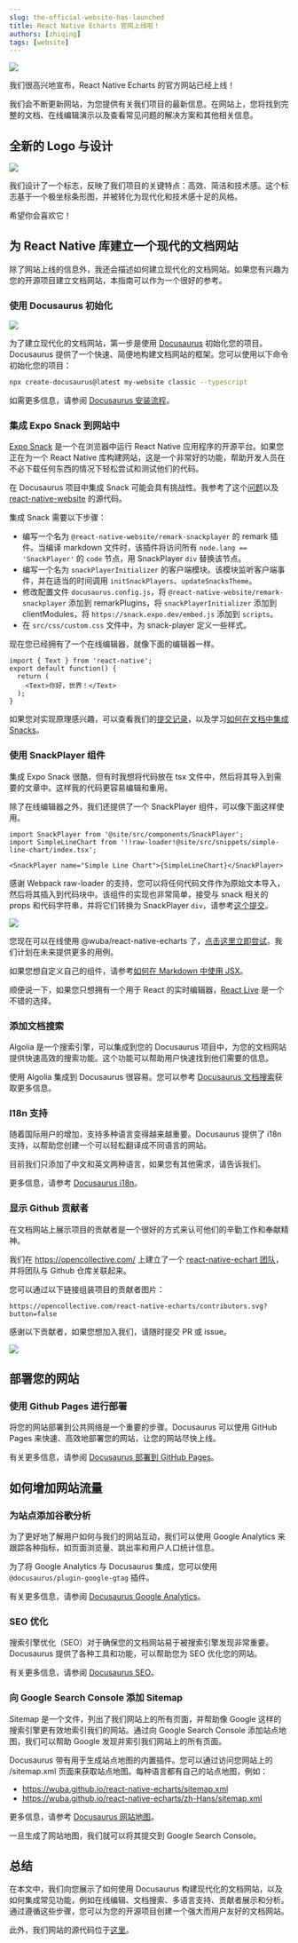 ```yaml
---
slug: the-official-website-has-launched
title: React Native Echarts 官网上线啦！
authors: [zhiqing]
tags: [website]
---
```


![](@site/static/img/react-native-echarts-social-card.png)

我们很高兴地宣布，React Native Echarts 的官方网站已经上线！

我们会不断更新网站，为您提供有关我们项目的最新信息。在网站上，您将找到完整的文档、在线编辑演示以及查看常见问题的解决方案和其他相关信息。

## 全新的 Logo 与设计

![](@site/static/img/logo-with-title.svg)

我们设计了一个标志，反映了我们项目的关键特点：高效、简洁和技术感。这个标志基于一个极坐标条形图，并被转化为现代化和技术感十足的风格。

希望你会喜欢它！
<!--truncate-->
## 为 React Native 库建立一个现代的文档网站

除了网站上线的信息外，我还会描述如何建立现代化的文档网站。如果您有兴趣为您的开源项目建立文档网站，本指南可以作为一个很好的参考。

### 使用 Docusaurus 初始化

![](https://docusaurus.io/img/slash-introducing.svg)

为了建立现代化的文档网站，第一步是使用 [Docusaurus](https://docusaurus.io/zh-CN/) 初始化您的项目。Docusaurus 提供了一个快速、简便地构建文档网站的框架。您可以使用以下命令初始化您的项目：

```bash
npx create-docusaurus@latest my-website classic --typescript
```

如需更多信息，请参阅 [Docusaurus 安装流程](https://docusaurus.io/zh-CN/docs/installation)。

### 集成 Expo Snack 到网站中

[Expo Snack](https://snack.expo.dev/) 是一个在浏览器中运行 React Native 应用程序的开源平台。如果您正在为一个 React Native 库构建网站，这是一个非常好的功能，帮助开发人员在不必下载任何东西的情况下轻松尝试和测试他们的代码。

在 Docusaurus 项目中集成 Snack 可能会具有挑战性。我参考了这个[问题](https://github.com/facebook/docusaurus/issues/3966)以及 [react-native-website](https://github.com/facebook/react-native-website) 的源代码。

集成 Snack 需要以下步骤：

- 编写一个名为 `@react-native-website/remark-snackplayer` 的 remark 插件。当编译 markdown 文件时，该插件将访问所有 `node.lang == 'SnackPlayer'` 的 `code` 节点，用 SnackPlayer `div` 替换该节点。
- 编写一个名为 `snackPlayerInitializer` 的客户端模块。该模块监听客户端事件，并在适当的时间调用 `initSnackPlayers`、`updateSnacksTheme`。
- 修改配置文件 `docusaurus.config.js`，将 `@react-native-website/remark-snackplayer` 添加到 remarkPlugins，将 `snackPlayerInitializer` 添加到 clientModules，将 `https://snack.expo.dev/embed.js` 添加到 `scripts`。
- 在 `src/css/custom.css` 文件中，为 snack-player 定义一些样式。

现在您已经拥有了一个在线编辑器，就像下面的编辑器一样。

```SnackPlayer name=你好世界
import { Text } from 'react-native';
export default function() {
  return (
    <Text>你好，世界！</Text>
  );
}
```

如果您对实现原理感兴趣，可以查看我们的[提交记录](https://github.com/wuba/react-native-echarts/commit/4ff00c01066b0d7eca7f243e3ac3e07de7dbd902)，以及学习[如何在文档中集成 Snacks](https://github.com/expo/snack/blob/main/docs/embedding-snacks.md)。

### 使用 SnackPlayer 组件

集成 Expo Snack 很酷，但有时我想将代码放在 tsx 文件中，然后将其导入到需要的文章中。这样我的代码更容易编辑和重用。

除了在线编辑器之外，我们还提供了一个 SnackPlayer 组件，可以像下面这样使用。

```tsx
import SnackPlayer from '@site/src/components/SnackPlayer';
import SimpleLineChart from '!!raw-loader!@site/src/snippets/simple-line-chart/index.tsx';

<SnackPlayer name="Simple Line Chart">{SimpleLineChart}</SnackPlayer>
```

感谢 Webpack raw-loader 的支持，您可以将任何代码文件作为原始文本导入，然后将其插入到代码块中。该组件的实现也非常简单，接受与 snack 相关的 props 和代码字符串，并将它们转换为 SnackPlayer `div`，请参考[这个提交](https://github.com/wuba/react-native-echarts/commit/745d5c2d21bc03a42071af4e1da978ec93dbde9e)。

![](./expo-snacks_simple-line-chart.png)

您现在可以在线使用 @wuba/react-native-echarts 了，[点击这里立即尝试](/docs/expo-snacks/simple-line-chart)。我们计划在未来提供更多的用例。

如果您想自定义自己的组件，请参考[如何在 Markdown 中使用 JSX](https://docusaurus.io/zh-CN/docs/markdown-features/react#using-jsx-in-markdown)。

顺便说一下，如果您只想拥有一个用于 React 的实时编辑器，[React Live](https://docusaurus.io/zh-CN/docs/markdown-features/code-blocks#interactive-code-editor) 是一个不错的选择。

### 添加文档搜索

Algolia 是一个搜索引擎，可以集成到您的 Docusaurus 项目中，为您的文档网站提供快速高效的搜索功能。这个功能可以帮助用户快速找到他们需要的信息。

使用 Algolia 集成到 Docusaurus 很容易。您可以参考 [Docusaurus 文档搜索](https://docusaurus.io/zh-CN/docs/search)获取更多信息。

### I18n 支持

随着国际用户的增加，支持多种语言变得越来越重要。Docusaurus 提供了 i18n 支持，以帮助您创建一个可以轻松翻译成不同语言的网站。

目前我们只添加了中文和英文两种语言，如果您有其他需求，请告诉我们。

更多信息，请参考 [Docusaurus i18n](https://docusaurus.io/zh-CN/docs/i18n/introduction)。

### 显示 Github 贡献者

在文档网站上展示项目的贡献者是一个很好的方式来认可他们的辛勤工作和奉献精神。

我们在 https://opencollective.com/ 上建立了一个 [react-native-echart 团队](https://opencollective.com/react-native-echarts)，并将团队与 Github 仓库关联起来。

您可以通过以下链接组装项目的贡献者图片：
```
https://opencollective.com/react-native-echarts/contributors.svg?button=false
```

感谢以下贡献者，如果您想加入我们，请随时提交 PR 或 issue。

![](https://opencollective.com/react-native-echarts/contributors.svg?button=false)

## 部署您的网站

### 使用 Github Pages 进行部署

将您的网站部署到公共网络是一个重要的步骤。Docusaurus 可以使用 GitHub Pages 来快速、高效地部署您的网站，让您的网站尽快上线。

有关更多信息，请参阅 [Docusaurus 部署到 GitHub Pages](https://docusaurus.io/zh-CN/docs/deployment#deploying-to-github-pages)。

## 如何增加网站流量

### 为站点添加谷歌分析

为了更好地了解用户如何与我们的网站互动，我们可以使用 Google Analytics 来跟踪各种指标，如页面浏览量、跳出率和用户人口统计信息。

为了将 Google Analytics 与 Docusaurus 集成，您可以使用 `@docusaurus/plugin-google-gtag` 插件。

有关更多信息，请参阅 [Docusaurus Google Analytics](https://docusaurus.io/zh-CN/docs/api/plugins/@docusaurus/plugin-google-gtag)。

### SEO 优化

搜索引擎优化（SEO）对于确保您的文档网站易于被搜索引擎发现非常重要。Docusaurus 提供了各种工具和功能，可以帮助您为 SEO 优化您的网站。

有关更多信息，请参阅 [Docusaurus SEO](https://docusaurus.io/zh-CN/docs/seo)。

### 向 Google Search Console 添加 Sitemap

Sitemap 是一个文件，列出了我们网站上的所有页面，并帮助像 Google 这样的搜索引擎更有效地索引我们的网站。通过向 Google Search Console 添加站点地图，我们可以帮助 Google 发现并索引我们网站上的所有页面。

Docusaurus 带有用于生成站点地图的内置插件。您可以通过访问您网站上的 /sitemap.xml 页面来获取站点地图。每种语言都有自己的站点地图，例如：

- https://wuba.github.io/react-native-echarts/sitemap.xml
- https://wuba.github.io/react-native-echarts/zh-Hans/sitemap.xml

更多信息，请参考 [Docusaurus 网站地图](https://docusaurus.io/zh-CN/docs/api/plugins/@docusaurus/plugin-sitemap)。

一旦生成了网站地图，我们就可以将其提交到 Google Search Console。

## 总结

在本文中，我们向您展示了如何使用 Docusaurus 构建现代化的文档网站，以及如何集成常见功能，例如在线编辑、文档搜索、多语言支持、贡献者展示和分析。通过遵循这些步骤，您可以为您的开源项目创建一个强大而用户友好的文档网站。

此外，我们网站的源代码位于[这里](https://github.com/wuba/react-native-echarts/tree/docs)。
